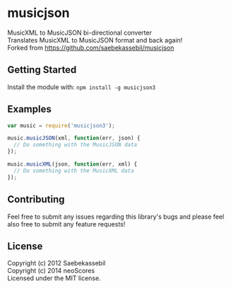 # musicjson
MusicXML to MusicJSON bi-directional converter  
Translates MusicXML to MusicJSON format and back again!  
Forked from https://github.com/saebekassebil/musicjson

## Getting Started
Install the module with: `npm install -g musicjson3`

## Examples
```javascript
var music = require('musicjson3');

music.musicJSON(xml, function(err, json) {
  // Do something with the MusicJSON data
});

music.musicXML(json, function(err, xml) {
  // Do something with the MusicXML data
});
```

## Contributing
Feel free to submit any issues regarding this library's bugs and please feel also free to submit any feature requests!

## License
Copyright (c) 2012 Saebekassebil  
Copyright (c) 2014 neoScores  
Licensed under the MIT license.
